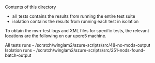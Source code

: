 Contents of this directory
- all_tests contains the results from running the entire test suite
- isolation contains the results from running each test in isolation

To obtain the mvn-test logs and XML files for specific tests, the
relevant locations are the following on our upcrc5 machine.

All tests runs - /scratch/winglam2/azure-scripts/src/48-no-mods-output
Isolation runs - /scratch/winglam2/azure-scripts/src/251-nods-found-batch-output
